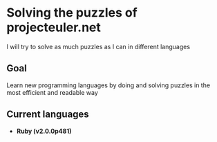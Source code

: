 Solving the puzzles of projecteuler.net
==============
I will try to solve as much puzzles as I can in different languages

Goal
--------------
Learn new programming languages by doing and solving puzzles in the most efficient and readable way

Current languages
--------------

- **Ruby (v2.0.0p481)**